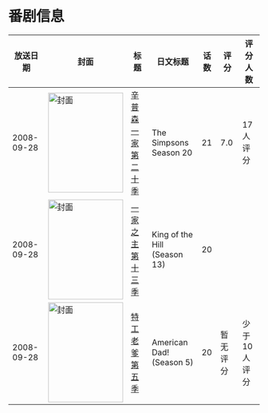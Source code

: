 # 番剧信息

|放送日期|封面|标题|日文标题|话数|评分|评分人数|
|---|---|---|---|---|---|---|
|2008-09-28|<img src="//lain.bgm.tv/pic/cover/c/4c/8a/87246_4XFka.jpg" alt="封面" style="width:150px;height:200px;object-fit:cover;">|[辛普森一家 第二十季](https://bangumi.tv/subject/87246)|The Simpsons Season 20|21|7.0|17人评分|
|2008-09-28|<img src="//lain.bgm.tv/pic/cover/c/69/5f/126650_R8icT.jpg" alt="封面" style="width:150px;height:200px;object-fit:cover;">|[一家之主 第十三季](https://bangumi.tv/subject/126650)|King of the Hill (Season 13)|20|||
|2008-09-28|<img src="//lain.bgm.tv/pic/cover/c/e3/9b/126709_55VQv.jpg" alt="封面" style="width:150px;height:200px;object-fit:cover;">|[特工老爹 第五季](https://bangumi.tv/subject/126709)|American Dad! (Season 5)|20|暂无评分|少于10人评分|
